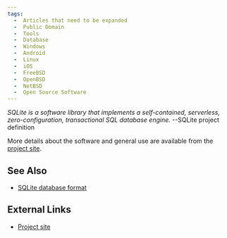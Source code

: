 ```yaml
---
tags:
  -  Articles that need to be expanded
  -  Public Domain
  -  Tools
  -  Database
  -  Windows
  -  Android
  -  Linux
  -  iOS
  -  FreeBSD
  -  OpenBSD
  -  NetBSD
  -  Open Source Software
---
```

<i>SQLite is a software library that implements a self-contained,
serverless, zero-configuration, transactional SQL database engine.</i>
--SQLite project definition

More details about the software and general use are available from the
[project site](http://sqlite.org/).

## See Also

- [SQLite database format](sqlite_database_format.md)

## External Links

- [Project site](http://sqlite.org/)